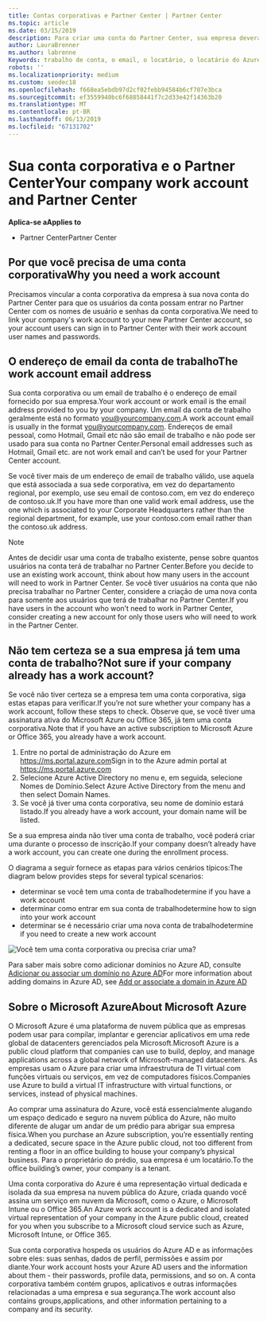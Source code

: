```yaml
---
title: Contas corporativas e Partner Center | Partner Center
ms.topic: article
ms.date: 03/15/2019
description: Para criar uma conta do Partner Center, sua empresa deverá ter uma conta de trabalho. Se você tiver uma assinatura ativa para o Microsoft Azure ou Office 365, você já tiver uma conta de trabalho.
author: LauraBrenner
ms.author: labrenne
Keywords: trabalho de conta, o email, o locatário, o locatário do Azure, criar conta, nome de domínio
robots: ''
ms.localizationpriority: medium
ms.custom: seodec18
ms.openlocfilehash: f668ea5ebdb97d2cf02febb94584b6cf707e3bca
ms.sourcegitcommit: ef3559940bc6f68858441f7c2d33e42f14363b20
ms.translationtype: MT
ms.contentlocale: pt-BR
ms.lasthandoff: 06/13/2019
ms.locfileid: "67131702"
---
```

# <a name="your-company-work-account-and-partner-center"></a><span data-ttu-id="b58ea-105">Sua conta corporativa e o Partner Center</span><span class="sxs-lookup"><span data-stu-id="b58ea-105">Your company work account and Partner Center</span></span>  

<span data-ttu-id="b58ea-106">**Aplica-se a**</span><span class="sxs-lookup"><span data-stu-id="b58ea-106">**Applies to**</span></span>

-  <span data-ttu-id="b58ea-107">Partner Center</span><span class="sxs-lookup"><span data-stu-id="b58ea-107">Partner Center</span></span>

## <a name="why-you-need-a-work-account"></a><span data-ttu-id="b58ea-108">Por que você precisa de uma conta corporativa</span><span class="sxs-lookup"><span data-stu-id="b58ea-108">Why you need a work account</span></span>

<span data-ttu-id="b58ea-109">Precisamos vincular a conta corporativa da empresa à sua nova conta do Partner Center para que os usuários da conta possam entrar no Partner Center com os nomes de usuário e senhas da conta corporativa.</span><span class="sxs-lookup"><span data-stu-id="b58ea-109">We need to link your company's work account to your new Partner Center account, so your account users can sign in to Partner Center with their work account user names and passwords.</span></span>

## <a name="the-work-account-email-address"></a><span data-ttu-id="b58ea-110">O endereço de email da conta de trabalho</span><span class="sxs-lookup"><span data-stu-id="b58ea-110">The work account email address</span></span>

<span data-ttu-id="b58ea-111">Sua conta corporativa ou um email de trabalho é o endereço de email fornecido por sua empresa.</span><span class="sxs-lookup"><span data-stu-id="b58ea-111">Your work account or work email is the email address provided to you by your company.</span></span> <span data-ttu-id="b58ea-112">Um email da conta de trabalho geralmente está no formato you@yourcompany.com.</span><span class="sxs-lookup"><span data-stu-id="b58ea-112">A work account email is usually in the format you@yourcompany.com.</span></span> <span data-ttu-id="b58ea-113">Endereços de email pessoal, como Hotmail, Gmail etc não são email de trabalho e não pode ser usado para sua conta no Partner Center.</span><span class="sxs-lookup"><span data-stu-id="b58ea-113">Personal email addresses such as Hotmail, Gmail etc. are not work email and can’t be used for your Partner Center account.</span></span> 

<span data-ttu-id="b58ea-114">Se você tiver mais de um endereço de email de trabalho válido, use aquela que está associada a sua sede corporativa, em vez do departamento regional, por exemplo, use seu email de contoso.com, em vez do endereço de contoso.uk.</span><span class="sxs-lookup"><span data-stu-id="b58ea-114">If you have more than one valid work email address, use the one which is associated to your Corporate Headquarters rather than the regional department, for example, use your contoso.com email rather than the contoso.uk address.</span></span>

> [!NOTE]  
>  <span data-ttu-id="b58ea-115">Antes de decidir usar uma conta de trabalho existente, pense sobre quantos usuários na conta terá de trabalhar no Partner Center.</span><span class="sxs-lookup"><span data-stu-id="b58ea-115">Before you decide to use an existing work account, think about how many users in the account will need to work in Partner Center.</span></span> <span data-ttu-id="b58ea-116">Se você tiver usuários na conta que não precisa trabalhar no Partner Center, considere a criação de uma nova conta para somente aos usuários que terá de trabalhar no Partner Center.</span><span class="sxs-lookup"><span data-stu-id="b58ea-116">If you have users in the account who won’t need to work in Partner Center, consider creating a new account for only those users who will need to work in the Partner Center.</span></span>


## <a name="not-sure-if-your-company-already-has-a-work-account"></a><span data-ttu-id="b58ea-117">Não tem certeza se a sua empresa já tem uma conta de trabalho?</span><span class="sxs-lookup"><span data-stu-id="b58ea-117">Not sure if your company already has a work account?</span></span>

<span data-ttu-id="b58ea-118">Se você não tiver certeza se a empresa tem uma conta corporativa, siga estas etapas para verificar.</span><span class="sxs-lookup"><span data-stu-id="b58ea-118">If you’re not sure whether your company has a work account, follow these steps to check.</span></span> <span data-ttu-id="b58ea-119">Observe que, se você tiver uma assinatura ativa do Microsoft Azure ou Office 365, já tem uma conta corporativa.</span><span class="sxs-lookup"><span data-stu-id="b58ea-119">Note that if you have an active subscription to Microsoft Azure or Office 365, you already have a work account.</span></span>

1.  <span data-ttu-id="b58ea-120">Entre no portal de administração do Azure em https://ms.portal.azure.com</span><span class="sxs-lookup"><span data-stu-id="b58ea-120">Sign in to the Azure admin portal at https://ms.portal.azure.com</span></span>
2.  <span data-ttu-id="b58ea-121">Selecione Azure Active Directory no menu e, em seguida, selecione Nomes de Domínio.</span><span class="sxs-lookup"><span data-stu-id="b58ea-121">Select Azure Active Directory from the menu and then select Domain Names.</span></span>
3.  <span data-ttu-id="b58ea-122">Se você já tiver uma conta corporativa, seu nome de domínio estará listado.</span><span class="sxs-lookup"><span data-stu-id="b58ea-122">If you already have a work account, your domain name will be listed.</span></span>

<span data-ttu-id="b58ea-123">Se a sua empresa ainda não tiver uma conta de trabalho, você poderá criar uma durante o processo de inscrição.</span><span class="sxs-lookup"><span data-stu-id="b58ea-123">If your company doesn’t already have a work account, you can create one during the enrollment process.</span></span>

<span data-ttu-id="b58ea-124">O diagrama a seguir fornece as etapas para vários cenários típicos:</span><span class="sxs-lookup"><span data-stu-id="b58ea-124">The diagram below provides steps for several typical scenarios:</span></span>

- <span data-ttu-id="b58ea-125">determinar se você tem uma conta de trabalho</span><span class="sxs-lookup"><span data-stu-id="b58ea-125">determine if you have a work account</span></span> 
- <span data-ttu-id="b58ea-126">determinar como entrar em sua conta de trabalho</span><span class="sxs-lookup"><span data-stu-id="b58ea-126">determine how to sign into your work account</span></span> 
- <span data-ttu-id="b58ea-127">determinar se é necessário criar uma nova conta de trabalho</span><span class="sxs-lookup"><span data-stu-id="b58ea-127">determine if you need to create a new work account</span></span>


![Você tem uma conta corporativa ou precisa criar uma?](images/onboardingAADFlow.png)

<span data-ttu-id="b58ea-129">Para saber mais sobre como adicionar domínios no Azure AD, consulte [Adicionar ou associar um domínio no Azure AD](https://docs.microsoft.com/azure/active-directory/active-directory-add-domain)</span><span class="sxs-lookup"><span data-stu-id="b58ea-129">For more information about adding domains in Azure AD, see [Add or associate a domain in Azure AD](https://docs.microsoft.com/azure/active-directory/active-directory-add-domain)</span></span>

## <a name="about-microsoft-azure"></a><span data-ttu-id="b58ea-130">Sobre o Microsoft Azure</span><span class="sxs-lookup"><span data-stu-id="b58ea-130">About Microsoft Azure</span></span>

<span data-ttu-id="b58ea-131">O Microsoft Azure é uma plataforma de nuvem pública que as empresas podem usar para compilar, implantar e gerenciar aplicativos em uma rede global de datacenters gerenciados pela Microsoft.</span><span class="sxs-lookup"><span data-stu-id="b58ea-131">Microsoft Azure is a public cloud platform that companies can use to build, deploy, and manage applications across a global network of Microsoft-managed datacenters.</span></span> <span data-ttu-id="b58ea-132">As empresas usam o Azure para criar uma infraestrutura de TI virtual com funções virtuais ou serviços, em vez de computadores físicos.</span><span class="sxs-lookup"><span data-stu-id="b58ea-132">Companies use Azure to build a virtual IT infrastructure with virtual functions, or services, instead of physical machines.</span></span> 

<span data-ttu-id="b58ea-133">Ao comprar uma assinatura do Azure, você está essencialmente alugando um espaço dedicado e seguro na nuvem pública do Azure, não muito diferente de alugar um andar de um prédio para abrigar sua empresa física.</span><span class="sxs-lookup"><span data-stu-id="b58ea-133">When you purchase an Azure subscription, you’re essentially renting a dedicated, secure space in the Azure public cloud, not too different from renting a floor in an office building to house your company’s physical business.</span></span> <span data-ttu-id="b58ea-134">Para o proprietário do prédio, sua empresa é um locatário.</span><span class="sxs-lookup"><span data-stu-id="b58ea-134">To the office building’s owner, your company is a tenant.</span></span> 

<span data-ttu-id="b58ea-135">Uma conta corporativa do Azure é uma representação virtual dedicada e isolada da sua empresa na nuvem pública do Azure, criada quando você assina um serviço em nuvem da Microsoft, como o Azure, o Microsoft Intune ou o Office 365.</span><span class="sxs-lookup"><span data-stu-id="b58ea-135">An Azure work account is a dedicated and isolated virtual representation of your company in the Azure public cloud, created for you when you subscribe to a Microsoft cloud service such as Azure, Microsoft Intune, or Office 365.</span></span> 

<span data-ttu-id="b58ea-136">Sua conta corporativa hospeda os usuários do Azure AD e as informações sobre eles: suas senhas, dados de perfil, permissões e assim por diante.</span><span class="sxs-lookup"><span data-stu-id="b58ea-136">Your work account hosts your Azure AD users and the information about them - their passwords, profile data, permissions, and so on.</span></span> <span data-ttu-id="b58ea-137">A conta corporativa também contém grupos, aplicativos e outras informações relacionadas a uma empresa e sua segurança.</span><span class="sxs-lookup"><span data-stu-id="b58ea-137">The work account also contains groups,applications, and other information pertaining to a company and its security.</span></span> 
